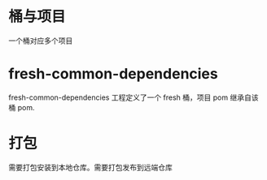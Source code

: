 # 桶与项目
一个桶对应多个项目
# fresh-common-dependencies
fresh-common-dependencies 工程定义了一个 fresh 桶，项目 pom 继承自该桶 pom.
# 打包
需要打包安装到本地仓库。需要打包发布到远端仓库

